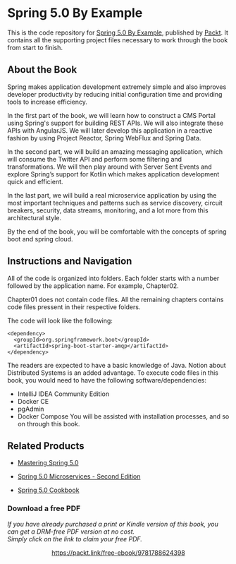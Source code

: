 # Spring 5.0 By Example
This is the code repository for [Spring 5.0 By Example](https://www.packtpub.com/application-development/spring-50-example?utm_source=github&utm_medium=repository&utm_campaign=9781788624398), published by [Packt](https://www.packtpub.com/?utm_source=github). It contains all the supporting project files necessary to work through the book from start to finish.
## About the Book
Spring makes application development extremely simple and also improves developer productivity by reducing initial configuration time and providing tools to increase efficiency.

In the first part of the book, we will learn how to construct a CMS Portal using Spring's support for building REST APIs. We will also integrate these APIs with AngularJS. We will later develop this application in a reactive fashion by using Project Reactor, Spring WebFlux and Spring Data.

In the second part, we will build an amazing messaging application, which will consume the Twitter API and perform some filtering and transformations. We will then play around with Server Sent Events and explore Spring’s support for Kotlin which makes application development quick and efficient.

In the last part, we will build a real microservice application by using the most important techniques and patterns such as service discovery, circuit breakers, security, data streams, monitoring, and a lot more from this architectural style.

By the end of the book, you will be comfortable with the concepts of spring boot and spring cloud.
## Instructions and Navigation
All of the code is organized into folders. Each folder starts with a number followed by the application name. For example, Chapter02.

Chapter01 does not contain code files.
All the remaining chapters contains code files pressent in their respective folders. 

The code will look like the following:
```
<dependency>
  <groupId>org.springframework.boot</groupId>
  <artifactId>spring-boot-starter-amqp</artifactId>
</dependency>
```

The readers are expected to have a basic knowledge of Java. Notion about Distributed
Systems is an added advantage.
To execute code files in this book, you would need to have the following
software/dependencies:
* IntelliJ IDEA Community Edition
* Docker CE
* pgAdmin
* Docker Compose
You will be assisted with installation processes, and so on through this book.

## Related Products
* [Mastering Spring 5.0](https://www.packtpub.com/application-development/mastering-spring-50?utm_source=github&utm_medium=repository&utm_campaign=9781787123175)

* [Spring 5.0 Microservices - Second Edition](https://www.packtpub.com/application-development/spring-50-microservices-second-edition?utm_source=github&utm_medium=repository&utm_campaign=9781787127685)

* [Spring 5.0 Cookbook](https://www.packtpub.com/application-development/spring-50-cookbook?utm_source=github&utm_medium=repository&utm_campaign=9781787128316)


### Download a free PDF

 <i>If you have already purchased a print or Kindle version of this book, you can get a DRM-free PDF version at no cost.<br>Simply click on the link to claim your free PDF.</i>
<p align="center"> <a href="https://packt.link/free-ebook/9781788624398">https://packt.link/free-ebook/9781788624398 </a> </p>